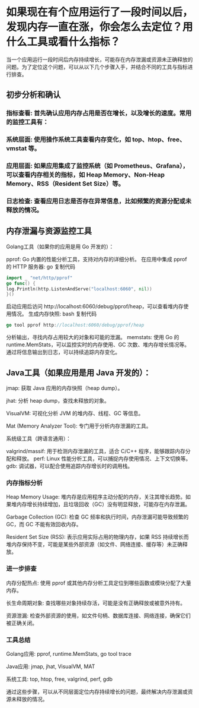 # 如果现在有个应用运行了一段时间以后，发现内存一直在涨，你会怎么去定位？用什么工具或看什么指标？

当一个应用运行一段时间后内存持续增长，可能存在内存泄漏或资源未正确释放的问题。为了定位这个问题，可以从以下几个步骤入手，并结合不同的工具与指标进行排查。

## 初步分析和确认
   ### 指标查看: 首先确认应用内存占用是否在增长，以及增长的速度。常用的监控工具有：
  ### 系统层面: 使用操作系统工具查看内存变化，如 top、htop、free、vmstat 等。
  ### 应用层面: 如果应用集成了监控系统（如 Prometheus、Grafana），可以查看内存相关的指标，如 Heap Memory、Non-Heap Memory、RSS（Resident Set Size）等。
  ### 日志检查: 查看应用日志是否存在异常信息，比如频繁的资源分配或未释放的情况。
## 内存泄漏与资源监控工具
   Golang工具（如果你的应用是用 Go 开发的）：

pprof: Go 内置的性能分析工具，支持对内存的详细分析。
在应用中集成 pprof 的 HTTP 服务器:
go
复制代码
```go
import _ "net/http/pprof"
go func() {
log.Println(http.ListenAndServe("localhost:6060", nil))
}()
```
启动应用后访问 http://localhost:6060/debug/pprof/heap，可以查看堆内存使用情况。
生成内存快照:
bash
复制代码
```go
go tool pprof http://localhost:6060/debug/pprof/heap
```
分析输出，寻找内存占用较大的对象和可能的泄漏。
memstats: 使用 Go 的 runtime.MemStats，可以监控实时的内存使用、GC 次数、堆内存增长情况等。通过将信息输出到日志，可以持续追踪内存变化。

## Java工具（如果应用是用 Java 开发的）：

jmap: 获取 Java 应用的内存快照（heap dump）。

jhat: 分析 heap dump，查找未释放的对象。

VisualVM: 可视化分析 JVM 的堆内存、线程、GC 等信息。

Mat (Memory Analyzer Tool): 专门用于分析内存泄漏的工具。

系统级工具（跨语言通用）：

valgrind/massif: 用于检测内存泄漏的工具，适合 C/C++ 程序，能够跟踪内存分配和释放。
perf: Linux 性能分析工具，可以捕捉内存使用情况、上下文切换等。
gdb: 调试器，可以配合使用追踪内存增长时的调用栈。
### 内存指标分析
   Heap Memory Usage: 堆内存是应用程序主动分配的内存，关注其增长趋势。如果堆内存增长持续增加，且垃圾回收（GC）没有明显释放，可能存在内存泄漏。
   
Garbage Collection (GC): 检查 GC 频率和执行时间，内存泄漏可能导致频繁的 GC，而 GC 不能有效回收内存。

   Resident Set Size (RSS): 表示应用实际占用的物理内存，如果 RSS 持续增长而堆内存保持不变，可能是某些外部资源（如文件、网络连接、缓存等）未正确释放。 
   ### 进一步排查
   内存分配热点: 使用 pprof 或其他内存分析工具定位到哪些函数或模块分配了大量内存。
   
长生命周期对象: 查找哪些对象持续存活，可能是没有正确释放或被意外持有。

   资源泄漏: 检查外部资源的使用，如文件句柄、数据库连接、网络连接，确保它们被正确关闭。
### 工具总结
   Golang应用: pprof, runtime.MemStats, go tool trace
   
Java应用: jmap, jhat, VisualVM, MAT

   系统工具: top, htop, free, valgrind, perf, gdb

   通过这些步骤，可以从不同层面定位内存持续增长的问题，最终解决内存泄漏或资源未释放的情况。